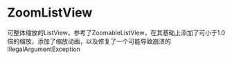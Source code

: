 # ZoomListView
可整体缩放的ListView，参考了ZoomableListView，在其基础上添加了可小于1.0倍的缩放，添加了缩放动画，以及修复了一个可能导致崩溃的IllegalArgumentException

